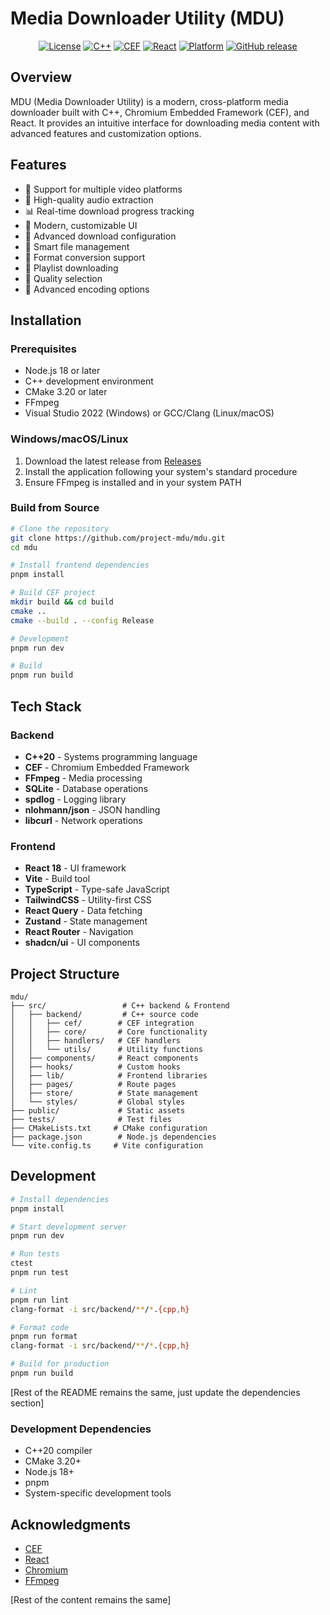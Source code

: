 # Media Downloader Utility (MDU)

<div align="center">

  [![License](https://img.shields.io/badge/license-GPL--3.0-blue.svg)](LICENSE)
  [![C++](https://img.shields.io/badge/C++-20-orange.svg)](https://isocpp.org/)
  [![CEF](https://img.shields.io/badge/CEF-119-green.svg)](https://bitbucket.org/chromiumembedded/cef/)
  [![React](https://img.shields.io/badge/React-18-blue.svg)](https://reactjs.org/)
  [![Platform](https://img.shields.io/badge/platform-Windows%20%7C%20macOS%20%7C%20Linux-lightgrey.svg)](https://github.com/project-mdu)
  [![GitHub release](https://img.shields.io/github/v/release/project-mdu/mdu?include_prereleases)](https://github.com/project-mdu/mdu/releases)

</div>

## Overview

MDU (Media Downloader Utility) is a modern, cross-platform media downloader built with C++, Chromium Embedded Framework (CEF), and React. It provides an intuitive interface for downloading media content with advanced features and customization options.

## Features

- 🎥 Support for multiple video platforms
- 🎵 High-quality audio extraction
- 📊 Real-time download progress tracking
- 🎨 Modern, customizable UI
- 📝 Advanced download configuration
- 📂 Smart file management
- 📱 Format conversion support
- 🔄 Playlist downloading
- 🎯 Quality selection
- 🔧 Advanced encoding options

## Installation

### Prerequisites
- Node.js 18 or later
- C++ development environment
- CMake 3.20 or later
- FFmpeg
- Visual Studio 2022 (Windows) or GCC/Clang (Linux/macOS)

### Windows/macOS/Linux
1. Download the latest release from [Releases](https://github.com/project-mdu/mdu/releases)
2. Install the application following your system's standard procedure
3. Ensure FFmpeg is installed and in your system PATH

### Build from Source
```bash
# Clone the repository
git clone https://github.com/project-mdu/mdu.git
cd mdu

# Install frontend dependencies
pnpm install

# Build CEF project
mkdir build && cd build
cmake ..
cmake --build . --config Release

# Development
pnpm run dev

# Build
pnpm run build
```

## Tech Stack

### Backend
- **C++20** - Systems programming language
- **CEF** - Chromium Embedded Framework
- **FFmpeg** - Media processing
- **SQLite** - Database operations
- **spdlog** - Logging library
- **nlohmann/json** - JSON handling
- **libcurl** - Network operations

### Frontend
- **React 18** - UI framework
- **Vite** - Build tool
- **TypeScript** - Type-safe JavaScript
- **TailwindCSS** - Utility-first CSS
- **React Query** - Data fetching
- **Zustand** - State management
- **React Router** - Navigation
- **shadcn/ui** - UI components

## Project Structure

```
mdu/
├── src/                 # C++ backend & Frontend
│   ├── backend/         # C++ source code
│   │   ├── cef/        # CEF integration
│   │   ├── core/       # Core functionality
│   │   ├── handlers/   # CEF handlers
│   │   └── utils/      # Utility functions
│   ├── components/     # React components
│   ├── hooks/          # Custom hooks
│   ├── lib/            # Frontend libraries
│   ├── pages/          # Route pages
│   ├── store/          # State management
│   └── styles/         # Global styles
├── public/             # Static assets
├── tests/              # Test files
├── CMakeLists.txt     # CMake configuration
├── package.json        # Node.js dependencies
└── vite.config.ts     # Vite configuration
```

## Development

```bash
# Install dependencies
pnpm install

# Start development server
pnpm run dev

# Run tests
ctest
pnpm run test

# Lint
pnpm run lint
clang-format -i src/backend/**/*.{cpp,h}

# Format code
pnpm run format
clang-format -i src/backend/**/*.{cpp,h}

# Build for production
pnpm run build
```

[Rest of the README remains the same, just update the dependencies section]

### Development Dependencies
- C++20 compiler
- CMake 3.20+
- Node.js 18+
- pnpm
- System-specific development tools

## Acknowledgments

- [CEF](https://bitbucket.org/chromiumembedded/cef/)
- [React](https://reactjs.org/)
- [Chromium](https://www.chromium.org/)
- [FFmpeg](https://ffmpeg.org/)

[Rest of the content remains the same]
